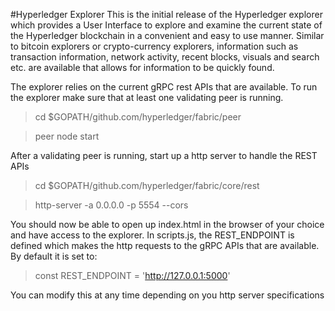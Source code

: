 #Hyperledger Explorer
This is the initial release of the Hyperledger explorer which provides a User Interface to explore and examine the current state of the Hyperledger blockchain in a convenient and easy to use manner. Similar to bitcoin explorers or crypto-currency explorers, information such as transaction information, network activity, recent blocks, visuals and search etc. are available that allows for information to be quickly found.

The explorer relies on the current gRPC rest APIs that are available. To run the explorer make sure that at least one validating peer is running.
>  cd $GOPATH/github.com/hyperledger/fabric/peer 

> peer node start 

After a validating peer is running, start up a http server to handle the REST APIs 

>  cd $GOPATH/github.com/hyperledger/fabric/core/rest 

> http-server -a 0.0.0.0 -p 5554 --cors 

You should now be able to open up index.html in the browser of your choice and have access to the explorer. In scripts.js, the REST_ENDPOINT is defined which makes the http requests to the gRPC APIs that are available. By default it is set to:

> const REST_ENDPOINT = 'http://127.0.0.1:5000' 

You can modify this at any time depending on you http server specifications

